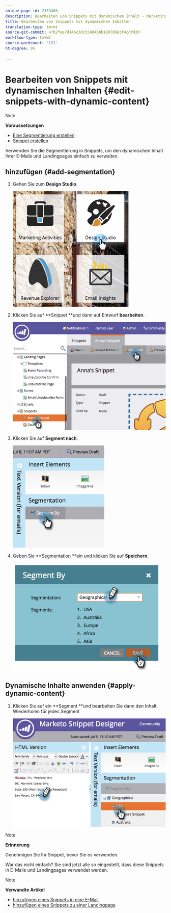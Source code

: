 ```yaml
---
unique-page-id: 2359466
description: Bearbeiten von Snippets mit dynamischem Inhalt - Marketing-Dokumente - Produktdokumentation
title: Bearbeiten von Snippets mit dynamischen Inhalten
translation-type: tm+mt
source-git-commit: 47b2fee7d146c3dc558d4bbb10070683f4cdfd3d
workflow-type: tm+mt
source-wordcount: '121'
ht-degree: 0%

---
```



# Bearbeiten von Snippets mit dynamischen Inhalten {#edit-snippets-with-dynamic-content}

>[!NOTE]
>
>**Voraussetzungen**
>
>* [Eine Segmentierung erstellen](../../../../product-docs/personalization/segmentation-and-snippets/segmentation/create-a-segmentation.md)
>* [Snippet erstellen](create-a-snippet.md)

>



Verwenden Sie die Segmentierung in Snippets, um den dynamischen Inhalt Ihrer E-Mails und Landingpages einfach zu verwalten.

## hinzufügen {#add-segmentation}

1. Gehen Sie zum **Design Studio**.

   ![](assets/designstudio-1.png)

1. Klicken Sie auf **Snippet **und dann auf Entwurf **bearbeiten**.

   ![](assets/image2014-9-16-8-3a59-3a14.png)

1. Klicken Sie auf **Segment nach**.

   ![](assets/image2014-9-16-8-3a59-3a27.png)

1. Geben Sie **Segmentation **ein und klicken Sie auf **Speichern**.

   ![](assets/image2014-9-16-8-3a59-3a42.png)

## Dynamische Inhalte anwenden {#apply-dynamic-content}

1. Klicken Sie auf ein **Segment **und bearbeiten Sie dann den Inhalt. Wiederholen für jedes Segment

   ![](assets/image2014-9-16-8-3a59-3a59.png)

>[!NOTE]
>
>**Erinnerung**
>
>Genehmigen Sie Ihr Snippet, bevor Sie es verwenden.

War das nicht einfach? Sie sind jetzt alle so eingestellt, dass diese Snippets in E-Mails und Landingpages verwendet werden.

>[!NOTE]
>
>**Verwandte Artikel**
>
>* [hinzufügen eines Snippets in eine E-Mail](../../../../product-docs/email-marketing/general/functions-in-the-editor/add-a-snippet-to-an-email.md)
>* [hinzufügen eines Snippets zu einer Landingpage](../../../../product-docs/demand-generation/landing-pages/personalizing-landing-pages/add-a-snippet-to-a-landing-page.md)

>



